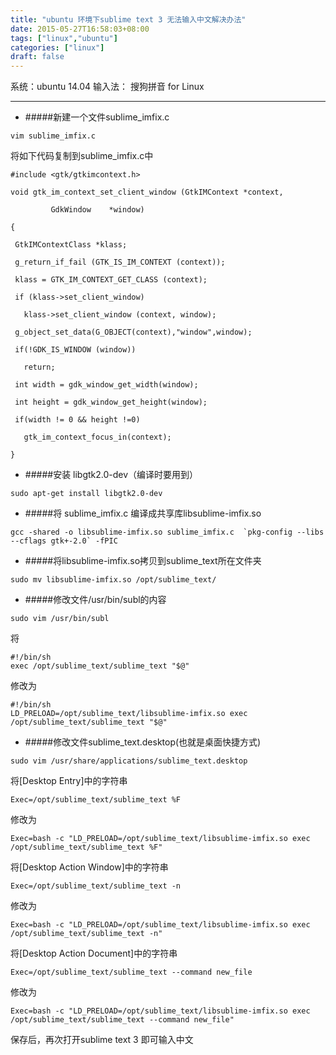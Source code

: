 ```yaml
---
title: "ubuntu 环境下sublime text 3 无法输入中文解决办法"
date: 2015-05-27T16:58:03+08:00
tags: ["linux","ubuntu"]
categories: ["linux"]
draft: false
---
```



系统：ubuntu 14.04
输入法： 搜狗拼音 for Linux

<!--more-->
---
-  #####新建一个文件sublime_imfix.c
```
vim sublime_imfix.c
```


将如下代码复制到sublime_imfix.c中

```
#include <gtk/gtkimcontext.h>

void gtk_im_context_set_client_window (GtkIMContext *context,

         GdkWindow    *window)

{

 GtkIMContextClass *klass;

 g_return_if_fail (GTK_IS_IM_CONTEXT (context));

 klass = GTK_IM_CONTEXT_GET_CLASS (context);

 if (klass->set_client_window)

   klass->set_client_window (context, window);

 g_object_set_data(G_OBJECT(context),"window",window);

 if(!GDK_IS_WINDOW (window))

   return;

 int width = gdk_window_get_width(window);

 int height = gdk_window_get_height(window);

 if(width != 0 && height !=0)

   gtk_im_context_focus_in(context);

}
```

- #####安装 libgtk2.0-dev（编译时要用到）
```
sudo apt-get install libgtk2.0-dev
```

- #####将 sublime_imfix.c 编译成共享库libsublime-imfix.so
```
gcc -shared -o libsublime-imfix.so sublime_imfix.c  `pkg-config --libs --cflags gtk+-2.0` -fPIC
```
- #####将libsublime-imfix.so拷贝到sublime_text所在文件夹
```
sudo mv libsublime-imfix.so /opt/sublime_text/
```

- #####修改文件/usr/bin/subl的内容
```
sudo vim /usr/bin/subl
```
将
```
#!/bin/sh
exec /opt/sublime_text/sublime_text "$@"
```
修改为
```
#!/bin/sh
LD_PRELOAD=/opt/sublime_text/libsublime-imfix.so exec /opt/sublime_text/sublime_text "$@"
```

- #####修改文件sublime_text.desktop(也就是桌面快捷方式)
```
sudo vim /usr/share/applications/sublime_text.desktop
```
将[Desktop Entry]中的字符串
```
Exec=/opt/sublime_text/sublime_text %F
```
修改为
```
Exec=bash -c "LD_PRELOAD=/opt/sublime_text/libsublime-imfix.so exec /opt/sublime_text/sublime_text %F"
```
将[Desktop Action Window]中的字符串
```
Exec=/opt/sublime_text/sublime_text -n
```
修改为
```
Exec=bash -c "LD_PRELOAD=/opt/sublime_text/libsublime-imfix.so exec /opt/sublime_text/sublime_text -n"
```
将[Desktop Action Document]中的字符串
```
Exec=/opt/sublime_text/sublime_text --command new_file
```
修改为
```
Exec=bash -c "LD_PRELOAD=/opt/sublime_text/libsublime-imfix.so exec /opt/sublime_text/sublime_text --command new_file"
```
保存后，再次打开sublime text 3 即可输入中文
